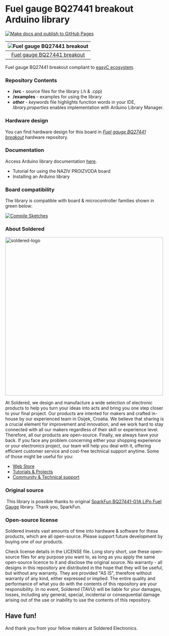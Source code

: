 # Fuel gauge BQ27441 breakout Arduino library

[![Make docs and publish to GitHub Pages](https://github.com/e-radionicacom/Soldered-BQ27441-Battery-Fuel-Gauge-Arduino-Library/actions/workflows/make_docs.yml/badge.svg?branch=dev)](https://github.com/e-radionicacom/Soldered-BQ27441-Battery-Fuel-Gauge-Arduino-Library/actions/workflows/make_docs.yml)

| ![Fuel gauge BQ27441 breakout](https://upload.wikimedia.org/wikipedia/commons/8/8f/Example_image.svg) |
| :---------------------------------------------------------------------------------------------: |
| [Fuel gauge BQ27441 breakout](https://www.solde.red/333065)                                                            |

Fuel gauge BQ27441 breakout compliant to [easyC ecosystem](https://www.soldered.com/en/easyC). 

### Repository Contents
- **/src** - source files for the library (.h & .cpp)
- **/examples** - examples for using the library
- ***other*** - *keywords* file highlights function words in your IDE, *library.properties* enables implementation with Arduino Library Manager.

### Hardware design
You can find hardware design for this board in [*Fuel gauge BQ27441 breakout*](https://github.com/SolderedElectronics/Fuel-gauge-BQ27441-breakout-hardware-design) hardware repository.

### Documentation

Access Arduino library documentation [here](https://solderedelectronics.github.io/Soldered-BQ27441-Battery-Fuel-Gauge-Arduino-Library/).

- Tutorial for using the NAZIV PROIZVODA board
- Installing an Arduino library

### Board compatibility

The library is compatible with board & microcontroller families shown in green below: 

[![Compile Sketches](http://github-actions.40ants.com/e-radionicacom/Soldered-BQ27441-Battery-Fuel-Gauge-Arduino-Library/matrix.svg?branch=dev&only=Compile%20Sketches)](https://github.com/e-radionicacom/Soldered-BQ27441-Battery-Fuel-Gauge-Arduino-Library/actions/workflows/compile_test.yml)


### About Soldered
<img src="https://raw.githubusercontent.com/e-radionicacom/Soldered-BQ27441-Battery-Fuel-Gauge-Arduino-Library/dev/extras/Soldered-logo-color.png" alt="soldered-logo" width="500"/>

At Soldered, we design and manufacture a wide selection of electronic products to help you turn your ideas into acts and bring you one step closer to your final project. Our products are intented for makers and crafted in-house by our experienced team in Osijek, Croatia. We believe that sharing is a crucial element for improvement and innovation, and we work hard to stay connected with all our makers regardless of their skill or experience level. Therefore, all our products are open-source. Finally, we always have your back. If you face any problem concerning either your shopping experience or your electronics project, our team will help you deal with it, offering efficient customer service and cost-free technical support anytime. Some of those might be useful for you:

- [Web Store](https://www.soldered.com/shop)
- [Tutorials & Projects](https://soldered.com/learn)
- [Community & Technical support](https://soldered.com/community)


### Original source
​
This library is possible thanks to original [SparkFun BQ27441-G1A LiPo Fuel Gauge](https://github.com/sparkfun/SparkFun_BQ27441_Arduino_Library) library. Thank you, SparkFun. 


### Open-source license
Soldered invests vast amounts of time into hardware & software for these products, which are all open-source. Please support future development by buying one of our products. 

Check license details in the LICENSE file. Long story short, use these open-source files for any purpose you want to, as long as you apply the same open-source licence to it and disclose the original source. No warranty - all designs in this repository are distributed in the hope that they will be useful, but without any warranty. They are provided "AS IS", therefore without warranty of any kind, either expressed or implied. The entire quality and performance of what you do with the contents of this repository are your responsibility. In no event, Soldered (TAVU) will be liable for your damages, losses, including any general, special, incidental or consequential damage arising out of the use or inability to use the contents of this repository. 

## Have fun! 
And thank you from your fellow makers at Soldered Electronics.